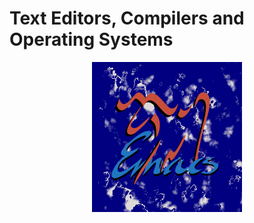 # Text Editors, Compilers and Operating Systems

<img src="240px-Emacs_in_Cloud_by_Masscollabs_Services.svg.png" alt="240px-Emacs_in_Cloud_by_Masscollabs_Services.svg.png" width="240" height="240" style="display: block; margin: 0 auto" />
